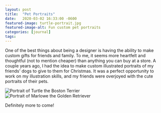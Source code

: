 ```yaml
---
layout: post
title:  "Pet Portraits"
date:   2020-03-02 16:33:00 -0600
featured-image: turtle-portrait.jpg
featured-image-alt: Fun custom pet portraits
categories: [journal]
tags: 
---
```


One of the best things about being a designer is having the ability to make custom gifts for friends and family. To me, it seems more heartfelt and thoughtful (not to mention cheaper) than anything you can buy at a store. A couple years ago, I had the idea to make custom illustrated portraits of my friends' dogs to give to them for Christmas. It was a perfect opportunity to work on my illustration skills, and my friends were overjoyed with the cute portraits of their pets. 

<img src="../../../../assets/images/turtle-portrait.jpg" class="double" alt="Portrait of Turtle the Boston Terrier" />
<img src="../../../../assets/images/marlowe-portrait.jpg" class="double" alt="Portrait of Marlowe the Golden Retriever" />

Definitely more to come! 